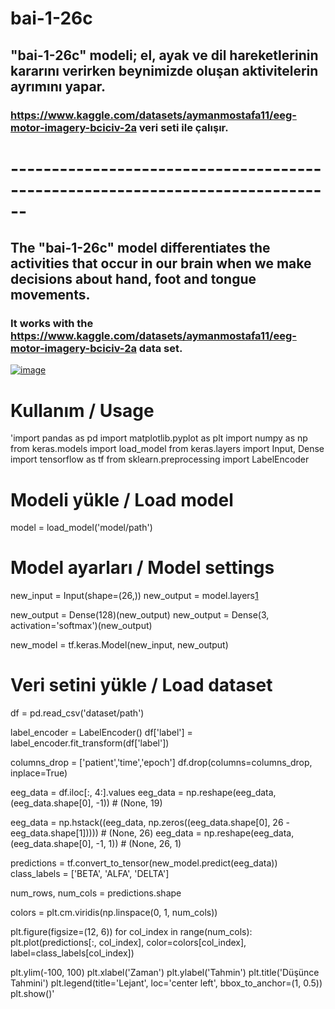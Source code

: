 # bai-1-26c

## "bai-1-26c" modeli; el, ayak ve dil hareketlerinin kararını verirken beynimizde oluşan aktivitelerin ayrımını yapar.

### https://www.kaggle.com/datasets/aymanmostafa11/eeg-motor-imagery-bciciv-2a veri seti ile çalışır.
# ------------------------------------------------------------------------------

## The "bai-1-26c" model differentiates the activities that occur in our brain when we make decisions about hand, foot and tongue movements.

### It works with the https://www.kaggle.com/datasets/aymanmostafa11/eeg-motor-imagery-bciciv-2a data set.

[![image](https://r.resimlink.com/Hiym8x-2.png)](https://resimlink.com/Hiym8x-2)

# Kullanım / Usage

'import pandas as pd
import matplotlib.pyplot as plt
import numpy as np
from keras.models import load_model
from keras.layers import Input, Dense
import tensorflow as tf
from sklearn.preprocessing import LabelEncoder

# Modeli yükle / Load model
model = load_model('model/path')

# Model ayarları / Model settings
new_input = Input(shape=(26,))
new_output = model.layers[1](new_input)

new_output = Dense(128)(new_output)
new_output = Dense(3, activation='softmax')(new_output)

new_model = tf.keras.Model(new_input, new_output)

# Veri setini yükle / Load dataset
df = pd.read_csv('dataset/path')

label_encoder = LabelEncoder()
df['label'] = label_encoder.fit_transform(df['label'])

columns_drop = ['patient','time','epoch']
df.drop(columns=columns_drop, inplace=True)

eeg_data = df.iloc[:, 4:].values
eeg_data = np.reshape(eeg_data, (eeg_data.shape[0], -1))  # (None, 19)

eeg_data = np.hstack((eeg_data, np.zeros((eeg_data.shape[0], 26 - eeg_data.shape[1]))))  # (None, 26)
eeg_data = np.reshape(eeg_data, (eeg_data.shape[0], -1, 1))  # (None, 26, 1)

predictions = tf.convert_to_tensor(new_model.predict(eeg_data))
class_labels = ['BETA', 'ALFA', 'DELTA']

num_rows, num_cols = predictions.shape

colors = plt.cm.viridis(np.linspace(0, 1, num_cols))

plt.figure(figsize=(12, 6))
for col_index in range(num_cols):
    plt.plot(predictions[:, col_index], color=colors[col_index], label=class_labels[col_index])

plt.ylim(-100, 100)
plt.xlabel('Zaman')
plt.ylabel('Tahmin')
plt.title('Düşünce Tahmini')
plt.legend(title='Lejant', loc='center left', bbox_to_anchor=(1, 0.5))
plt.show()'
